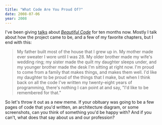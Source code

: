 ```yaml
---
title: "What Code Are You Proud Of?"
date: 2008-07-06
year: 2008
---
```

I've been giving <a href="http://www.cs.toronto.edu/~gvwilson/beautiful-code-jonah-2008/index.html">talks</a> about <a href="http://www.amazon.com/Beautiful-Code-Leading-Programmers-Practice/dp/0596510047"><em>Beautiful Code</em></a> for ten months now. Mostly I talk about how the project came to be, and a few of my favorite chapters, but I end with this:
<blockquote>My father built most of the house that I grew up in. My mother made ever sweater I wore until I was 28. My older brother made my wife's wedding ring; my sister made the quilt my daughter sleeps under, and my younger brother made the desk I'm sitting at right now. I'm proud to come from a family that makes things, and makes them well. I'd like my daughter to be proud of the things that I make, but when I think back on all the code I've written my twenty-eight years of programming, there's nothing I can point at and say, "I'd like to be remembered for that."</blockquote>
So let's throw it out as a new meme. If your obituary was going to be a few pages of code that you'd written, an architecture diagram, or some screenshots, can you think of something you'd be happy with?  And if you can't, what does that say about us and our profession?
